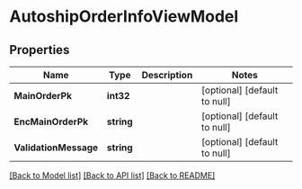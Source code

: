 # AutoshipOrderInfoViewModel

## Properties
Name | Type | Description | Notes
------------ | ------------- | ------------- | -------------
**MainOrderPk** | **int32** |  | [optional] [default to null]
**EncMainOrderPk** | **string** |  | [optional] [default to null]
**ValidationMessage** | **string** |  | [optional] [default to null]

[[Back to Model list]](../README.md#documentation-for-models) [[Back to API list]](../README.md#documentation-for-api-endpoints) [[Back to README]](../README.md)


